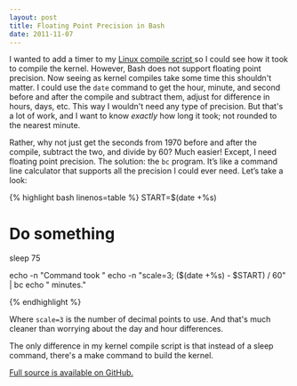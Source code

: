 ```yaml
---
layout: post
title: Floating Point Precision in Bash
date: 2011-11-07
---
```


I wanted to add a timer to my <a href="https://github.com/shanet/Linux-Compile-Script">Linux compile script </a>so I could see how it took to compile the kernel. However, Bash does not support floating point precision. Now seeing as kernel compiles take some time this shouldn't matter. I could use the <code>date</code> command to get the hour, minute, and second before and after the compile and subtract them, adjust for difference in hours, days, etc. This way I wouldn't need any type of precision. But that's a lot of work, and I want to know <em>exactly</em> how long it took; not rounded to the nearest minute.

Rather, why not just get the seconds from 1970 before and after the compile, subtract the two, and divide by 60? Much easier! Except, I need floating point precision. The solution: the <code>bc</code> program. It’s like a command line calculator that supports all the precision I could ever need. Let’s take a look:

<!--more-->

{% highlight bash linenos=table %}
START=$(date +%s)

# Do something
sleep 75

echo -n "Command took "
echo -n "scale=3;  ($(date +%s) - $START) / 60" | bc
echo " minutes."

{% endhighlight %}

Where <code>scale=3</code> is the number of decimal points to use. And that's much cleaner than worrying about the day and hour differences.

The only difference in my kernel compile script is that instead of a sleep command, there's a make command to build the kernel.

<a href="https://github.com/shanet/Linux-Compile-Script">Full source is available on GitHub.</a>

